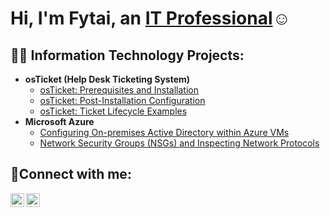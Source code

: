 <h1>Hi, I'm Fytai, an <a href="https://linkedin.com/in/Fytai">IT Professional</a>☺</h1>

<h2>👨‍💻 Information Technology Projects:</h2>

- <b>osTicket (Help Desk Ticketing System)</b>
  - [osTicket: Prerequisites and Installation](https://github.com/fytailynch/osticket-prereqs)
  - [osTicket: Post-Installation Configuration](https://github.com/fytailynch/post-install-config)
  - [osTicket: Ticket Lifecycle Examples](https://github.com/fytailynch/ticket-lifecycle)
- <b>Microsoft Azure</b>
  - [Configuring On-premises Active Directory within Azure VMs](https://github.com/fytailynch/configure-ad)
  - [Network Security Groups (NSGs) and Inspecting Network Protocols](https://github.com/fytailynch/azure-network-protocols)

<h2>🤳Connect with me:</h2>

[<img align="left" alt="Fytai | LinkedIn" width="22px" src="https://cdn.jsdelivr.net/npm/simple-icons@v3/icons/linkedin.svg" />][linkedin]
[<img align="left" alt="Fytai | Instagram" width="22px" src="https://cdn.jsdelivr.net/npm/simple-icons@v3/icons/instagram.svg" />][instagram]

[instagram]: https://www.instagram.com/xoxo_fytai
[linkedin]: https://linkedin.com/in/fytai-m-lynch

